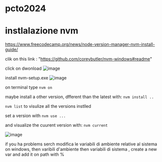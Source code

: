 # pcto2024
# instlalazione nvm

https://www.freecodecamp.org/news/node-version-manager-nvm-install-guide/

clik on this link : "https://github.com/coreybutler/nvm-windows#readme"

click on dwonload
![image](https://github.com/ahmedkahlids/pcto2024/assets/159768993/cacb9006-3242-4e66-9a1e-ed8e310e34b4)

install nvm-setup.exe ![image](https://github.com/ahmedkahlids/pcto2024/assets/159768993/72729bb4-658c-48d3-8f6a-4f29e095fd3b)

on terminal type `nvm on`

maybe install a other version, dfferent than the latest with: `nvm install ..`

`nvm list` to visulize all the versions instlled 

set a version with `nvm use ...`

and visualize the cuurent version with: `nvm current`

![image](https://github.com/ahmedkahlids/pcto2024/assets/159768993/bfe5a947-1f87-46f5-8f91-c05bdfd165b0)

if you ha problems serch modifica le variabili di ambiente relative al sistema on windows, then varibili d'ambiente then variabili di sistema , create a new var and add it on path with %



